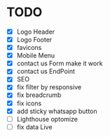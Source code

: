 # TODO

- [x] Logo Header
- [x] Logo Footer
- [x] favicons
- [x] Mobile Menu
- [x] contact us Form make it work
- [x] contact us EndPoint
- [x] SEO
- [x] fix filter by responsive
- [x] fix breadcrumb
- [x] fix icons
- [x] add sticky whatsapp button
- [ ] Lighthouse optomize
- [ ] fix data Live
